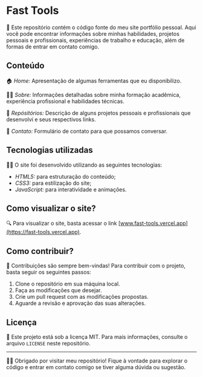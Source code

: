 # Fast Tools

📁 Este repositório contém o código fonte do meu site portfólio pessoal. Aqui você pode encontrar informações sobre minhas habilidades, projetos pessoais e profissionais, experiências de trabalho e educação, além de formas de entrar em contato comigo.

## Conteúdo

🏠 *Home:* Apresentação de algumas ferramentas que eu disponibilizo.

🙋‍♂️ *Sobre:* Informações detalhadas sobre minha formação acadêmica, experiência profissional e habilidades técnicas.

📂 *Repósitórios:* Descrição de alguns projetos pessoais e profissionais que desenvolvi e seus respectivos links.

📧 *Contato:* Formulário de contato para que possamos conversar.

## Tecnologias utilizadas

👨‍💻 O site foi desenvolvido utilizando as seguintes tecnologias:

- *HTML5:* para estruturação do conteúdo;
- *CSS3:* para estilização do site;
- *JavaScript:* para interatividade e animações.

## Como visualizar o site?

🔍 Para visualizar o site, basta acessar o link [www.fast-tools.vercel.app](https://fast-tools.vercel.app).

## Como contribuir?

🤝 Contribuições são sempre bem-vindas! Para contribuir com o projeto, basta seguir os seguintes passos:

1. Clone o repositório em sua máquina local.
2. Faça as modificações que desejar.
3. Crie um pull request com as modificações propostas.
4. Aguarde a revisão e aprovação das suas alterações.

## Licença

📜 Este projeto está sob a licença MIT. Para mais informações, consulte o arquivo `LICENSE` neste repositório.

---

👋🏼 Obrigado por visitar meu repositório! Fique à vontade para explorar o código e entrar em contato comigo se tiver alguma dúvida ou sugestão.
